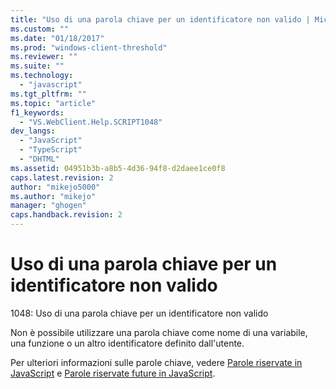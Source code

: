 ```yaml
---
title: "Uso di una parola chiave per un identificatore non valido | Microsoft Docs"
ms.custom: ""
ms.date: "01/18/2017"
ms.prod: "windows-client-threshold"
ms.reviewer: ""
ms.suite: ""
ms.technology: 
  - "javascript"
ms.tgt_pltfrm: ""
ms.topic: "article"
f1_keywords: 
  - "VS.WebClient.Help.SCRIPT1048"
dev_langs: 
  - "JavaScript"
  - "TypeScript"
  - "DHTML"
ms.assetid: 04951b3b-a8b5-4d36-94f8-d2daee1ce0f8
caps.latest.revision: 2
author: "mikejo5000"
ms.author: "mikejo"
manager: "ghogen"
caps.handback.revision: 2
---
```

# Uso di una parola chiave per un identificatore non valido
1048: Uso di una parola chiave per un identificatore non valido  
  
 Non è possibile utilizzare una parola chiave come nome di una variabile, una funzione o un altro identificatore definito dall'utente.  
  
 Per ulteriori informazioni sulle parole chiave, vedere [Parole riservate in JavaScript](../../javascript/reference/javascript-reserved-words.md) e [Parole riservate future in JavaScript](../../javascript/reference/javascript-future-reserved-words.md).
